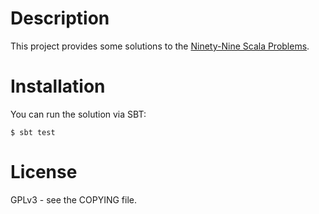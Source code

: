 # Description #
This project provides some solutions to the [Ninety-Nine Scala Problems](http://aperiodic.net/phil/scala/s-99/).

# Installation #
You can run the solution via SBT:

    $ sbt test

# License #
GPLv3 - see the COPYING file.
